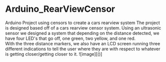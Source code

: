 # Arduino_RearViewCensor
Arduino Project using censors to create a cars rearview system
The project is designed based off of a cars rearview censor system. Using an ultrasonic sensor we designed a system that depending on the distance detected, we have four LED's that go off, one green, two yellow, and one red.  
With the three distance markers, we also have an LCD screen running three different indications to tell the user where they are with respect to whatever is getting closer/getting closer to it.
![image][()]

